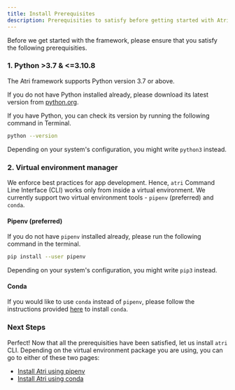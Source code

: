 ```yaml
---
title: Install Prerequisites
description: Prerequisities to satisfy before getting started with Atri Framework
---
```

Before we get started with the framework, please ensure that you satisfy the following prerequisities. 

### 1. Python >3.7 & <=3.10.8

The Atri framework supports Python version 3.7 or above. 

If you do not have Python installed already, please download its latest version from [python.org](https://www.python.org/downloads/).

If you have Python, you can check its version by running the following command in Terminal.

```bash
python --version
```

Depending on your system's configuration, you might write `python3` instead. 

### 2. Virtual environment manager

We enforce best practices for app development. Hence, `atri` Command Line Interface (CLI) works only from inside a virtual environment. We currently support two virtual environment tools - `pipenv` (preferred) and `conda`. 

#### Pipenv (preferred)
If you do not have `pipenv` installed already, please run the following command in the terminal. 

```bash
pip install --user pipenv
```

Depending on your system's configuration, you might write `pip3` instead. 

#### Conda

If you would like to use `conda` instead of `pipenv`, please follow the instructions provided [here](https://docs.conda.io/projects/conda/en/latest/user-guide/install/index.html#regular-installation) to install `conda`.

### Next Steps

Perfect! Now that all the prerequisities have been satisfied, let us install `atri` CLI. Depending on the virtual environment package you are using, you can go to either of these two pages:

- [Install Atri using pipenv](getting-started/installation/install_with_pipenv.md)
- [Install Atri using conda](getting-started/installation/install_with_conda.md)

